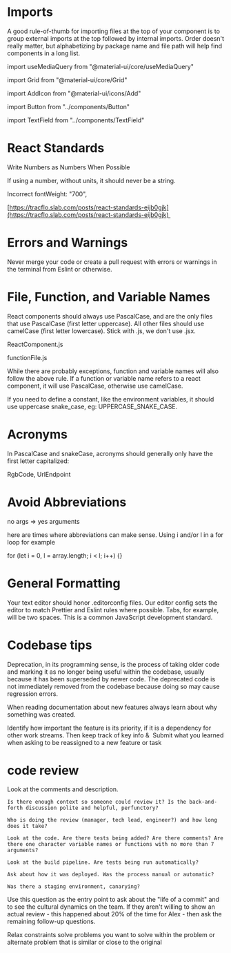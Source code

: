 # Imports 

A good rule-of-thumb for importing files at the top of your component is to group external imports at the top followed by internal imports. Order doesn't really matter, but alphabetizing by package name and file path will help find components in a long list. 

import useMediaQuery from "@material-ui/core/useMediaQuery" 

import Grid from "@material-ui/core/Grid" 

import AddIcon from "@material-ui/icons/Add" 

import Button from "../components/Button" 

import TextField from "../components/TextField" 

# React Standards 

Write Numbers as Numbers When Possible 

If using a number, without units, it should never be a string. 

Incorrect fontWeight: "700", 

[https://tracflo.slab.com/posts/react-standards-eijb0gjk](https://tracflo.slab.com/posts/react-standards-eijb0gjk) 

# Errors and Warnings 

Never merge your code or create a pull request with errors or warnings in the terminal from Eslint or otherwise. 

# File, Function, and Variable Names 

React components should always use PascalCase, and are the only files that use PascalCase (first letter uppercase). All other files should use camelCase (first letter lowercase). Stick with .js, we don't use .jsx. 

ReactComponent.js 

functionFile.js 

While there are probably exceptions, function and variable names will also follow the above rule. If a function or variable name refers to a react component, it will use PascalCase, otherwise use camelCase. 

If you need to define a constant, like the environment variables, it should use uppercase snake_case, eg: UPPERCASE_SNAKE_CASE. 

# Acronyms 

In PascalCase and snakeCase, acronyms should generally only have the first letter capitalized: 

RgbCode, UrlEndpoint 

# Avoid Abbreviations 

no args => yes arguments 

here are times where abbreviations can make sense. Using i and/or l in a for loop for example  

for (let i = 0, l = array.length; i < l; i++) {} 

# General Formatting 

Your text editor should honor .editorconfig files. Our editor config sets the editor to match Prettier and Eslint rules where possible. Tabs, for example, will be two spaces. This is a common JavaScript development standard.

# Codebase tips

Deprecation, in its programming sense, is the process of taking older code and marking it as no longer being useful within the codebase, usually because it has been superseded by newer code. The deprecated code is not immediately removed from the codebase because doing so may cause regression errors. 

When reading documentation about new features always learn about why something was created.  

Identify how important the feature is its priority, if it is a dependency for other work streams. Then keep track of key info &  Submit what you learned when asking to be reassigned to a new feature or task  

# code review 

Look at the comments and description. 

	Is there enough context so someone could review it? Is the back-and-forth discussion polite and helpful, perfunctory?  
	
	Who is doing the review (manager, tech lead, engineer?) and how long does it take? 
	
	Look at the code. Are there tests being added? Are there comments? Are there one character variable names or functions with no more than 7 arguments? 
	
	Look at the build pipeline. Are tests being run automatically? 
	
	Ask about how it was deployed. Was the process manual or automatic?  
	
	Was there a staging environment, canarying? 

Use this question as the entry point to ask about the "life of a commit" and to see the cultural dynamics on the team. If they aren't willing to show an actual review - this happened about 20% of the time for Alex - then ask the remaining follow-up questions. 

Relax constraints solve problems you want to solve within the problem or alternate problem that is similar or close to the original